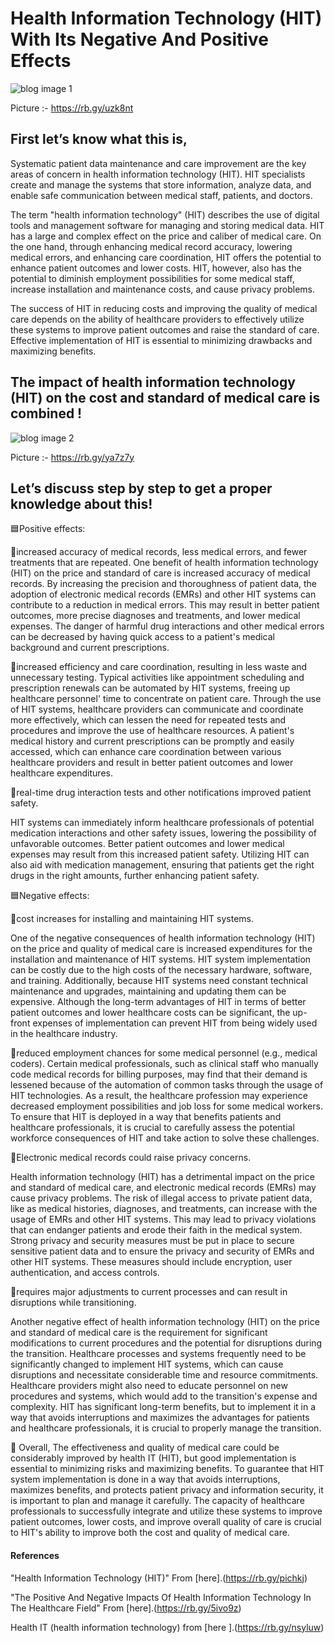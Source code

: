 # Health Information Technology (HIT) With Its Negative And Positive Effects

![blog image 1](https://user-images.githubusercontent.com/119295853/215843591-a9951694-ab7b-412b-9b0d-657064dd7cea.jpg)

Picture :- https://rb.gy/uzk8nt 

## First let’s know what this is,

Systematic patient data maintenance and care improvement are the key areas of concern in health information technology (HIT). HIT specialists create and manage the systems that store information, analyze data, and enable safe communication between medical staff, patients, and doctors.

The term "health information technology" (HIT) describes the use of digital tools and management software for managing and storing medical data. HIT has a large and complex effect on the price and caliber of medical care. On the one hand, through enhancing medical record accuracy, lowering medical errors, and enhancing care coordination, HIT offers the potential to enhance patient outcomes and lower costs. HIT, however, also has the potential to diminish employment possibilities for some medical staff, increase installation and maintenance costs, and cause privacy problems.

The success of HIT in reducing costs and improving the quality of medical care depends on the ability of healthcare providers to effectively utilize these systems to improve patient outcomes and raise the standard of care. Effective implementation of HIT is essential to minimizing drawbacks and maximizing benefits.

## The impact of health information technology (HIT) on the cost and standard of medical care is combined !

![blog image 2](https://user-images.githubusercontent.com/119295853/215848407-c5db8ab7-0359-4a85-af2c-79c6f3810416.jpg)

Picture :- https://rb.gy/ya7z7y 

## Let’s discuss step by step to get a proper knowledge about this!

🟦Positive effects:

increased accuracy of medical records, less medical errors, and fewer treatments that are repeated.
One benefit of health information technology (HIT) on the price and standard of care is increased accuracy of medical records. By increasing the precision and thoroughness of patient data, the adoption of electronic medical records (EMRs) and other HIT systems can contribute to a reduction in medical errors. This may result in better patient outcomes, more precise diagnoses and treatments, and lower medical expenses. The danger of harmful drug interactions and other medical errors can be decreased by having quick access to a patient's medical background and current prescriptions.

increased efficiency and care coordination, resulting in less waste and unnecessary testing.
Typical activities like appointment scheduling and prescription renewals can be automated by HIT systems, freeing up healthcare personnel' time to concentrate on patient care. Through the use of HIT systems, healthcare providers can communicate and coordinate more effectively, which can lessen the need for repeated tests and procedures and improve the use of healthcare resources. A patient's medical history and current prescriptions can be promptly and easily accessed, which can enhance care coordination between various healthcare providers and result in better patient outcomes and lower healthcare expenditures.

real-time drug interaction tests and other notifications improved patient safety.

HIT systems can immediately inform healthcare professionals of potential medication interactions and other safety issues, lowering the possibility of unfavorable outcomes. Better patient outcomes and lower medical expenses may result from this increased patient safety. Utilizing HIT can also aid with medication management, ensuring that patients get the right drugs in the right amounts, further enhancing patient safety.

🟦Negative effects:

cost increases for installing and maintaining HIT systems.

One of the negative consequences of health information technology (HIT) on the price and quality of medical care is increased expenditures for the installation and maintenance of HIT systems. HIT system implementation can be costly due to the high costs of the necessary hardware, software, and training. Additionally, because HIT systems need constant technical maintenance and upgrades, maintaining and updating them can be expensive. Although the long-term advantages of HIT in terms of better patient outcomes and lower healthcare costs can be significant, the up-front expenses of implementation can prevent HIT from being widely used in the healthcare industry.

reduced employment chances for some medical personnel (e.g., medical coders).
Certain medical professionals, such as clinical staff who manually code medical records for billing purposes, may find that their demand is lessened because of the automation of common tasks through the usage of HIT technologies. As a result, the healthcare profession may experience decreased employment possibilities and job loss for some medical workers. To ensure that HIT is deployed in a way that benefits patients and healthcare professionals, it is crucial to carefully assess the potential workforce consequences of HIT and take action to solve these challenges.

Electronic medical records could raise privacy concerns.

Health information technology (HIT) has a detrimental impact on the price and standard of medical care, and electronic medical records (EMRs) may cause privacy problems. The risk of illegal access to private patient data, like as medical histories, diagnoses, and treatments, can increase with the usage of EMRs and other HIT systems. This may lead to privacy violations that can endanger patients and erode their faith in the medical system. Strong privacy and security measures must be put in place to secure sensitive patient data and to ensure the privacy and security of EMRs and other HIT systems. These measures should include encryption, user authentication, and access controls.

requires major adjustments to current processes and can result in disruptions while transitioning.

Another negative effect of health information technology (HIT) on the price and standard of medical care is the requirement for significant modifications to current procedures and the potential for disruptions during the transition. Healthcare processes and systems frequently need to be significantly changed to implement HIT systems, which can cause disruptions and necessitate considerable time and resource commitments. Healthcare providers might also need to educate personnel on new procedures and systems, which would add to the transition's expense and complexity. HIT has significant long-term benefits, but to implement it in a way that avoids interruptions and maximizes the advantages for patients and healthcare professionals, it is crucial to properly manage the transition.

🔲 Overall,
The effectiveness and quality of medical care could be considerably improved by health IT (HIT), but good implementation is essential to minimizing risks and maximizing benefits. To guarantee that HIT system implementation is done in a way that avoids interruptions, maximizes benefits, and protects patient privacy and information security, it is important to plan and manage it carefully. The capacity of healthcare professionals to successfully integrate and utilize these systems to improve patient outcomes, lower costs, and improve overall quality of care is crucial to HIT's ability to improve both the cost and quality of medical care.


#### References 

"Health Information Technology (HIT)" From [here].(https://rb.gy/pichkj)

"The Positive And Negative Impacts Of Health Information Technology In The Healthcare Field" From [here].(https://rb.gy/5ivo9z)

Health IT (health information technology) from [here ].(https://rb.gy/nsyluw)
